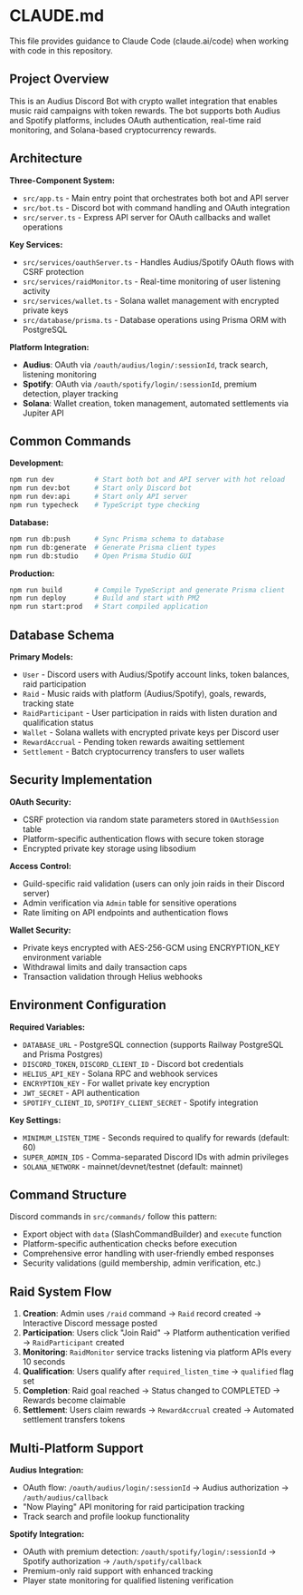 # CLAUDE.md

This file provides guidance to Claude Code (claude.ai/code) when working with code in this repository.

## Project Overview

This is an Audius Discord Bot with crypto wallet integration that enables music raid campaigns with token rewards. The bot supports both Audius and Spotify platforms, includes OAuth authentication, real-time raid monitoring, and Solana-based cryptocurrency rewards.

## Architecture

**Three-Component System:**
- `src/app.ts` - Main entry point that orchestrates both bot and API server
- `src/bot.ts` - Discord bot with command handling and OAuth integration
- `src/server.ts` - Express API server for OAuth callbacks and wallet operations

**Key Services:**
- `src/services/oauthServer.ts` - Handles Audius/Spotify OAuth flows with CSRF protection
- `src/services/raidMonitor.ts` - Real-time monitoring of user listening activity
- `src/services/wallet.ts` - Solana wallet management with encrypted private keys
- `src/database/prisma.ts` - Database operations using Prisma ORM with PostgreSQL

**Platform Integration:**
- **Audius**: OAuth via `/oauth/audius/login/:sessionId`, track search, listening monitoring
- **Spotify**: OAuth via `/oauth/spotify/login/:sessionId`, premium detection, player tracking
- **Solana**: Wallet creation, token management, automated settlements via Jupiter API

## Common Commands

**Development:**
```bash
npm run dev          # Start both bot and API server with hot reload
npm run dev:bot      # Start only Discord bot
npm run dev:api      # Start only API server
npm run typecheck    # TypeScript type checking
```

**Database:**
```bash
npm run db:push      # Sync Prisma schema to database
npm run db:generate  # Generate Prisma client types
npm run db:studio    # Open Prisma Studio GUI
```

**Production:**
```bash
npm run build        # Compile TypeScript and generate Prisma client
npm run deploy       # Build and start with PM2
npm run start:prod   # Start compiled application
```

## Database Schema

**Primary Models:**
- `User` - Discord users with Audius/Spotify account links, token balances, raid participation
- `Raid` - Music raids with platform (Audius/Spotify), goals, rewards, tracking state
- `RaidParticipant` - User participation in raids with listen duration and qualification status
- `Wallet` - Solana wallets with encrypted private keys per Discord user
- `RewardAccrual` - Pending token rewards awaiting settlement
- `Settlement` - Batch cryptocurrency transfers to user wallets

## Security Implementation

**OAuth Security:**
- CSRF protection via random state parameters stored in `OAuthSession` table
- Platform-specific authentication flows with secure token storage
- Encrypted private key storage using libsodium

**Access Control:**
- Guild-specific raid validation (users can only join raids in their Discord server)
- Admin verification via `Admin` table for sensitive operations
- Rate limiting on API endpoints and authentication flows

**Wallet Security:**
- Private keys encrypted with AES-256-GCM using ENCRYPTION_KEY environment variable
- Withdrawal limits and daily transaction caps
- Transaction validation through Helius webhooks

## Environment Configuration

**Required Variables:**
- `DATABASE_URL` - PostgreSQL connection (supports Railway PostgreSQL and Prisma Postgres)
- `DISCORD_TOKEN`, `DISCORD_CLIENT_ID` - Discord bot credentials
- `HELIUS_API_KEY` - Solana RPC and webhook services
- `ENCRYPTION_KEY` - For wallet private key encryption
- `JWT_SECRET` - API authentication
- `SPOTIFY_CLIENT_ID`, `SPOTIFY_CLIENT_SECRET` - Spotify integration

**Key Settings:**
- `MINIMUM_LISTEN_TIME` - Seconds required to qualify for rewards (default: 60)
- `SUPER_ADMIN_IDS` - Comma-separated Discord IDs with admin privileges
- `SOLANA_NETWORK` - mainnet/devnet/testnet (default: mainnet)

## Command Structure

Discord commands in `src/commands/` follow this pattern:
- Export object with `data` (SlashCommandBuilder) and `execute` function
- Platform-specific authentication checks before execution
- Comprehensive error handling with user-friendly embed responses
- Security validations (guild membership, admin verification, etc.)

## Raid System Flow

1. **Creation**: Admin uses `/raid` command → `Raid` record created → Interactive Discord message posted
2. **Participation**: Users click "Join Raid" → Platform authentication verified → `RaidParticipant` created
3. **Monitoring**: `RaidMonitor` service tracks listening via platform APIs every 10 seconds
4. **Qualification**: Users qualify after `required_listen_time` → `qualified` flag set
5. **Completion**: Raid goal reached → Status changed to COMPLETED → Rewards become claimable
6. **Settlement**: Users claim rewards → `RewardAccrual` created → Automated settlement transfers tokens

## Multi-Platform Support

**Audius Integration:**
- OAuth flow: `/oauth/audius/login/:sessionId` → Audius authorization → `/auth/audius/callback`
- "Now Playing" API monitoring for raid participation tracking
- Track search and profile lookup functionality

**Spotify Integration:**
- OAuth with premium detection: `/oauth/spotify/login/:sessionId` → Spotify authorization → `/auth/spotify/callback`
- Premium-only raid support with enhanced tracking
- Player state monitoring for qualified listening verification